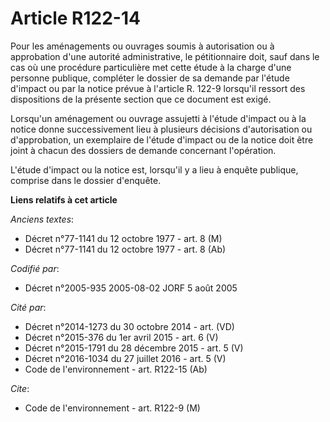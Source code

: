 # Article R122-14

Pour les aménagements ou ouvrages soumis à autorisation ou à approbation d'une autorité administrative, le pétitionnaire
doit, sauf dans le cas où une procédure particulière met cette étude à la charge d'une personne publique, compléter le
dossier de sa demande par l'étude d'impact ou par la notice prévue à l'article R. 122-9 lorsqu'il ressort des dispositions de
la présente section que ce document est exigé.

Lorsqu'un aménagement ou ouvrage assujetti à l'étude d'impact ou à la notice donne successivement lieu à plusieurs décisions
d'autorisation ou d'approbation, un exemplaire de l'étude d'impact ou de la notice doit être joint à chacun des dossiers de
demande concernant l'opération.

L'étude d'impact ou la notice est, lorsqu'il y a lieu à enquête publique, comprise dans le dossier d'enquête.

**Liens relatifs à cet article**

_Anciens textes_:

  - Décret n°77-1141 du 12 octobre 1977 - art. 8 (M)
  - Décret n°77-1141 du 12 octobre 1977 - art. 8 (Ab)

_Codifié par_:

  - Décret n°2005-935 2005-08-02 JORF 5 août 2005

_Cité par_:

  - Décret n°2014-1273 du 30 octobre 2014 - art. (VD)
  - Décret n°2015-376 du 1er avril 2015 - art. 6 (V)
  - Décret n°2015-1791 du 28 décembre 2015 - art. 5 (V)
  - Décret n°2016-1034 du 27 juillet 2016 - art. 5 (V)
  - Code de l'environnement - art. R122-15 (Ab)

_Cite_:

  - Code de l'environnement - art. R122-9 (M)

